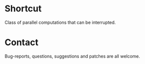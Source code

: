 
Shortcut
========

Class of parallel computations that can be interrupted.

Contact
=======

Bug-reports, questions, suggestions and patches are all welcome.

